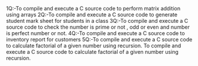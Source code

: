 1Q:-To compile and execute a C source code to perform matrix addition using arrays
2Q:-To compile and execute a C source code to  generate student mark sheet for students in a class
3Q:-To compile and execute a C source code to check the number is prime or not , odd or even and number is perfect number or not.
4Q:-To compile and execute a C source code to  inventory report for customers 
5Q:-To compile and execute a C source code to calculate factorial of a given number using recursion. 
To compile and execute a C source code to calculate factorial of a given number using recursion. 
